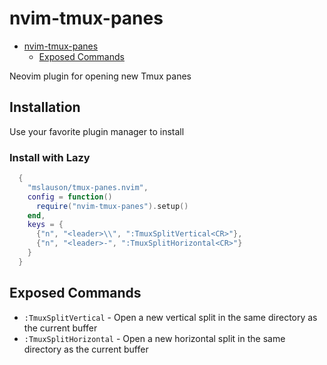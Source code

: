 # nvim-tmux-panes

<!--toc:start-->

- [nvim-tmux-panes](#nvim-tmux-panes)
  - [Exposed Commands](#exposed-commands)
  <!--toc:end-->

Neovim plugin for opening new Tmux panes

## Installation

Use your favorite plugin manager to install

### Install with Lazy

```lua
  {
    "mslauson/tmux-panes.nvim",
    config = function()
      require("nvim-tmux-panes").setup()
    end,
    keys = {
      {"n", "<leader>\\", ":TmuxSplitVertical<CR>"},
      {"n", "<leader>-", ":TmuxSplitHorizontal<CR>"}
    }
  }
```

## Exposed Commands

- `:TmuxSplitVertical` - Open a new vertical split in the same directory as the current buffer
- `:TmuxSplitHorizontal` - Open a new horizontal split in the same directory as the current buffer

